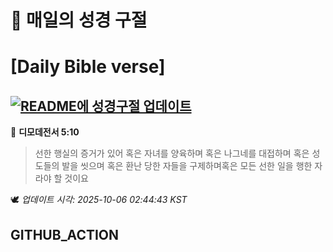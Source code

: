 # 🙏 매일의 성경 구절
# [Daily Bible verse]
## [![README에 성경구절 업데이트](https://github.com/DONGSUKA/first_test/actions/workflows/update-readme-bible.yml/badge.svg)](https://github.com/DONGSUKA/first_test/actions/workflows/update-readme-bible.yml)
<!-- START_BIBLE_VERSE -->
📖 **디모데전서 5:10**
> 선한 행실의 증거가 있어 혹은 자녀를 양육하며 혹은 나그네를 대접하며 혹은 성도들의 발을 씻으며 혹은 환난 당한 자들을 구제하며혹은 모든 선한 일을 행한 자라야 할 것이요

🕊️ _업데이트 시각: 2025-10-06 02:44:43 KST_
  <!-- END_BIBLE_VERSE -->
## GITHUB_ACTION
